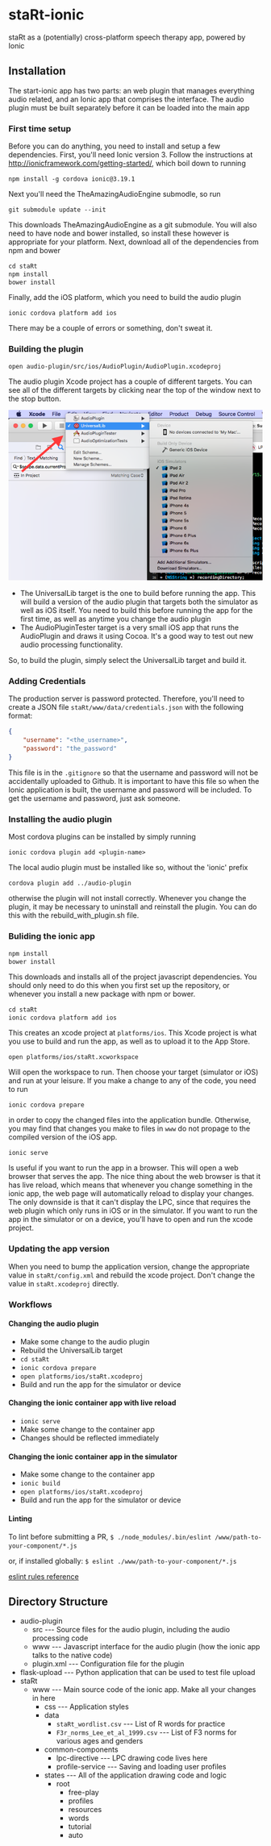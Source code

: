 # staRt-ionic
staRt as a (potentially) cross-platform speech therapy app, powered by Ionic

## Installation

The start-ionic app has two parts: an web plugin that manages everything audio related, and an Ionic app that comprises the interface. The audio plugin must be built separately before it can be loaded into the main app

### First time setup
Before you can do anything, you need to install and setup a few dependencies. First, you'll need Ionic version 3. Follow the instructions at http://ionicframework.com/getting-started/, which boil down to running

```
npm install -g cordova ionic@3.19.1
```
Next you'll need the TheAmazingAudioEngine submodle, so run

```
git submodule update --init
```
This downloads TheAmazingAudioEngine as a git submodule. You will also need to have node and bower installed, so install these however is appropriate for your platform. Next, download all of the dependencies from npm and bower

```
cd staRt
npm install
bower install
```

Finally, add the iOS platform, which you need to build the audio plugin

```
ionic cordova platform add ios
```

There may be a couple of errors or something, don't sweat it.

### Building the plugin

```
open audio-plugin/src/ios/AudioPlugin/AudioPlugin.xcodeproj
```
The audio plugin Xcode project has a couple of different targets. You can see all of the different targets by clicking near the top of the window next to the stop button.

![Selecting an Xcode target](readme-images/xcode-targets.png)

- The UniversalLib target is the one to build before running the app. This will build a version of the audio plugin that targets both the simulator as well as iOS itself. You need to build this before running the app for the first time, as well as anytime you change the audio plugin
- The AudioPluginTester target is a very small iOS app that runs the AudioPlugin and draws it using Cocoa. It's a good way to test out new audio processing functionality.

So, to build the plugin, simply select the UniversalLib target and build it.

### Adding Credentials
The production server is password protected. Therefore, you'll need to create a JSON file `staRt/www/data/credentials.json` with the following format:
```json
{
	"username": "<the_username>",
	"password": "the_password"
}
```
This file is in the `.gitignore` so that the username and password will not be accidentally uploaded to Github. It is important to have this file so when the Ionic application is built, the username and password will be included. To get the username and password, just ask someone.

### Installing the audio plugin

Most cordova plugins can be installed by simply running

```
ionic cordova plugin add <plugin-name>
```

The local audio plugin must be installed like so, without the 'ionic' prefix

```
cordova plugin add ../audio-plugin
```

otherwise the plugin will not install correctly. Whenever you change the plugin, it may be necessary to uninstall and reinstall the plugin. You can do this with the rebuild_with_plugin.sh file.

### Buliding the ionic app

```
npm install
bower install
```
This downloads and installs all of the project javascript dependencies. You should only need to do this when you first set up the repository, or whenever you install a new package with npm or bower.

```
cd staRt
ionic cordova platform add ios
```

This creates an xcode project at `platforms/ios`. This Xcode project is what you use to build and run the app, as well as to upload it to the App Store.

```
open platforms/ios/staRt.xcworkspace
```
Will open the workspace to run. Then choose your target (simulator or iOS) and run at your leisure. If you make a change to any of the code, you need to run
```
ionic cordova prepare
```

in order to copy the changed files into the application bundle. Otherwise, you may find that changes you make to files in `www` do not propage to the compiled version of the iOS app.

```
ionic serve
```
Is useful if you want to run the app in a browser. This will open a web browser that serves the app. The nice thing about the web browser is that it has live reload, which means that whenever you change something in the ionic app, the web page will automatically reload to display your changes. The only downside is that it can't display the LPC, since that requires the web plugin which only runs in iOS or in the simulator. If you want to run the app in the simulator or on a device, you'll have to open and run the xcode project.

### Updating the app version

When you need to bump the application version, change the appropriate value in `staRt/config.xml` and rebuild the xcode project. Don't change the value in `staRt.xcodeproj` directly.

### Workflows
#### Changing the audio plugin
- Make some change to the audio plugin
- Rebuild the UniversalLib target
- ```cd staRt```
- ```ionic cordova prepare```
- ```open platforms/ios/staRt.xcodeproj```
- Build and run the app for the simulator or device

#### Changing the ionic container app with live reload
- ```ionic serve```
- Make some change to the container app
- Changes should be reflected immediately

#### Changing the ionic container app in the simulator
- Make some change to the container app
- ```ionic build```
- ```open platforms/ios/staRt.xcodeproj```
- Build and run the app for the simulator or device

#### Linting
To lint before submitting a PR,
`$ ./node_modules/.bin/eslint /www/path-to-your-component/*.js`

or, if installed globally:
`$ eslint ./www/path-to-your-component/*.js`

[eslint rules reference](https://eslint.org/docs/rules/)


## Directory Structure

- audio-plugin
	- src --- Source files for the audio plugin, including the audio processing code
	- www --- Javascript interface for the audio plugin (how the ionic app talks to the native code)
	- plugin.xml --- Configuration file for the plugin
- flask-upload --- Python application that can be used to test file upload
- staRt
	- www --- Main source code of the ionic app. Make all your changes in here
		- css --- Application styles
		- data
			- `staRt_wordlist.csv` --- List of R words for practice
			- `F3r_norms_Lee_et_al_1999.csv` --- List of F3 norms for various ages and genders
		- common-components
			- lpc-directive --- LPC drawing code lives here
			- profile-service --- Saving and loading user profiles
		- states --- All of the application drawing code and logic
			- root
				- free-play
				- profiles
				- resources
				- words
				- tutorial
				- auto

